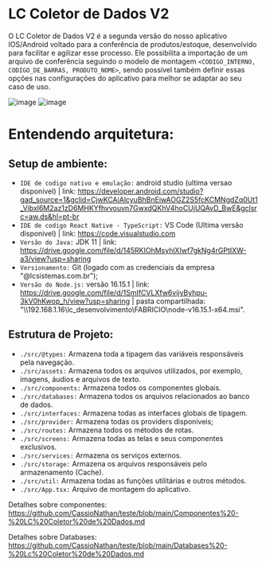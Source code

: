 # LC Coletor de Dados V2

O LC Coletor de Dados V2 é a segunda versão do nosso aplicativo IOS/Android voltado para a conferência de produtos/estoque, desenvolvido para facilitar e agilizar esse processo. Ele possibilita a importação de um arquivo de conferência seguindo o modelo de montagem ```<CODIGO_INTERNO, CODIGO_DE_BARRAS, PRODUTO_NOME>```, sendo possível também definir essas opções nas configurações do aplicativo para melhor se adaptar ao seu caso de uso.

![image](https://github.com/lc-sistemas/LC_Coletor_de_dados_APP_V2/assets/147434228/fe619daf-da26-49a3-93c0-7647daeee0a2) ![image](https://github.com/lc-sistemas/LC_Coletor_de_dados_APP_V2/assets/147434228/eb6534f8-70ff-436b-b07f-b5b30649e44b)

# Entendendo arquitetura:

## Setup de ambiente: 

- ```IDE de codigo nativo e emulação:``` android studio (ultima versao disponivel) |
link: https://developer.android.com/studio?gad_source=1&gclid=CjwKCAiAlcyuBhBnEiwAOGZ2S5fcKCMNgdZq0Ut1_Vibxl6M2az1zD6MHKYfhvvouvn7GwxdQKhV4hoCUjUQAvD_BwE&gclsrc=aw.ds&hl=pt-br
- ```IDE de codigo React Native - TypeScript:``` VS Code (Ultima versão disponivel) |
link: https://code.visualstudio.com
- ```Versão do Java:``` JDK 11 |
link: https://drive.google.com/file/d/145RKIOhMsyhlXIwf7gkNg4rGPtIXW-a3/view?usp=sharing
- ```Versionamento:``` Git (logado com as credenciais da empresa "@lcsistemas.com.br");
- ```Versão do Node.js:``` versão 16.15.1 |
link: https://drive.google.com/file/d/1SmIfCVLXfw6vijyByhpu-3kV0hKwop_h/view?usp=sharing | pasta compartilhada: "\\\\192.168.1.16\lc_desenvolvimento\FABRICIO\node-v16.15.1-x64.msi".

## Estrutura de Projeto:

- ```./src/@types:``` Armazena toda a tipagem das variáveis responsáveis pela navegação.
- ```./src/assets:``` Armazena todos os arquivos utilizados, por exemplo, imagens, áudios e arquivos de texto.
- ```./src/components:``` Armazena todos os componentes globais.
- ```./src/databases:``` Armazena todos os arquivos relacionados ao banco de dados.
- ```./src/interfaces:``` Armazena todas as interfaces globais de tipagem.
- ```./src/provider:``` Armazena todas os providers disponiveis;
- ```./src/routes:``` Armazena todos os métodos de rotas.
- ```./src/screens:``` Armazena todas as telas e seus componentes exclusivos.
- ```./src/services:``` Armazena os serviços externos.
- ```./src/storage:``` Armazena os arquivos responsáveis pelo armazenamento (Cache).
- ```./src/util:``` Armazena todas as funções utilitárias e outros métodos.
- ```./src/App.tsx:``` Arquivo de montagem do aplicativo.

Detalhes sobre componentes:
https://github.com/CassioNathan/teste/blob/main/Componentes%20-%20LC%20Coletor%20de%20Dados.md

Detalhes sobre Databases:
https://github.com/CassioNathan/teste/blob/main/Databases%20-%20Lc%20Coletor%20de%20Dados.md
